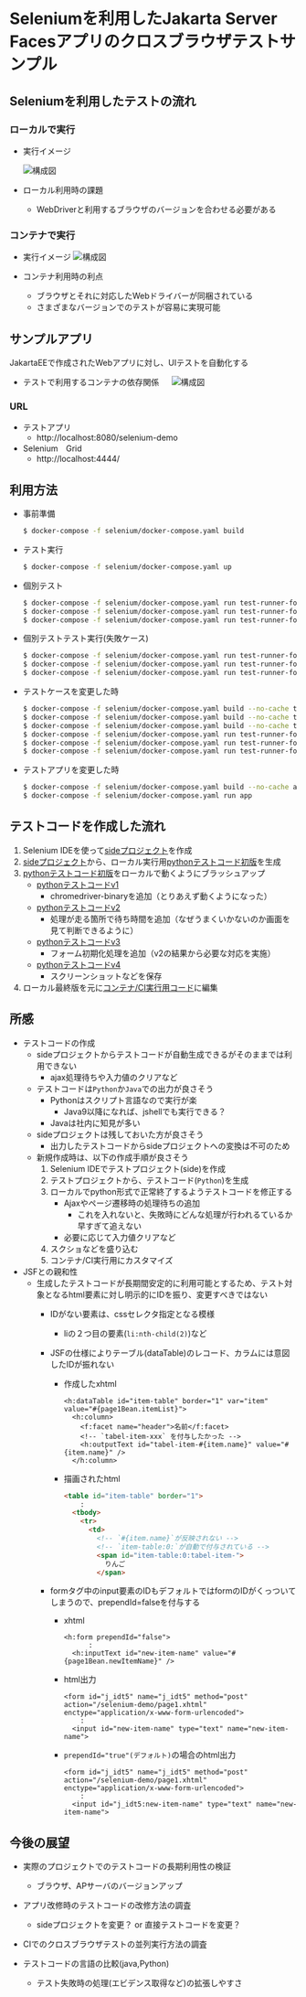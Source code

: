 # Seleniumを利用したJakarta Server Facesアプリのクロスブラウザテストサンプル

## Seleniumを利用したテストの流れ

### ローカルで実行

- 実行イメージ

  ![構成図](resources/selenium-local.drawio.png)

- ローカル利用時の課題
  - WebDriverと利用するブラウザのバージョンを合わせる必要がある

### コンテナで実行

- 実行イメージ
  ![構成図](resources/selenium-grid.drawio.png)

- コンテナ利用時の利点
  - ブラウザとそれに対応したWebドライバーが同梱されている
  - さまざまなバージョンでのテストが容易に実現可能

## サンプルアプリ

JakartaEEで作成されたWebアプリに対し、UIテストを自動化する

- テストで利用するコンテナの依存関係
　 ![構成図](resources/architecture.drawio.png)

### URL

- テストアプリ
  - http://localhost:8080/selenium-demo
- Selenium　Grid
  - http://localhost:4444/

## 利用方法

- 事前準備

  ```sh
  $ docker-compose -f selenium/docker-compose.yaml build
  ```

- テスト実行

  ```sh
  $ docker-compose -f selenium/docker-compose.yaml up
  ```

- 個別テスト

  ```sh
  $ docker-compose -f selenium/docker-compose.yaml run test-runner-for-chrome pytest test_demo_grid.py
  $ docker-compose -f selenium/docker-compose.yaml run test-runner-for-edge pytest test_demo_grid.py
  $ docker-compose -f selenium/docker-compose.yaml run test-runner-for-firefox pytest test_demo_grid.py
  ```

- 個別テストテスト実行(失敗ケース)

  ```sh
  $ docker-compose -f selenium/docker-compose.yaml run test-runner-for-chrome pytest test_demo_grid_fail.py
  $ docker-compose -f selenium/docker-compose.yaml run test-runner-for-edge pytest test_demo_grid_fail.py
  $ docker-compose -f selenium/docker-compose.yaml run test-runner-for-firefox pytest test_demo_grid_fail.py
  ```

- テストケースを変更した時

  ```sh
  $ docker-compose -f selenium/docker-compose.yaml build --no-cache test-runner-for-chrome
  $ docker-compose -f selenium/docker-compose.yaml build --no-cache test-runner-for-edge
  $ docker-compose -f selenium/docker-compose.yaml build --no-cache test-runner-for-firefox
  $ docker-compose -f selenium/docker-compose.yaml run test-runner-for-chrome
  $ docker-compose -f selenium/docker-compose.yaml run test-runner-for-edge
  $ docker-compose -f selenium/docker-compose.yaml run test-runner-for-firefox
  ```

- テストアプリを変更した時

  ```sh
  $ docker-compose -f selenium/docker-compose.yaml build --no-cache app
  $ docker-compose -f selenium/docker-compose.yaml run app
  ```

## テストコードを作成した流れ

1. Selenium IDEを使って[sideプロジェクト](./selenium/seleniumu-demo.side)を作成
1. [sideプロジェクト](./selenium/seleniumu-demo.side)から、ローカル実行用[pythonテストコード初版](./selenium/test-runner/test_demo_local.py)を生成
1. [pythonテストコード初版](./selenium/test-runner/test_demo_local.py)をローカルで動くようにブラッシュアップ
    - [pythonテストコードv1](./selenium/test-runner/test_demo_local1.py)
      - chromedriver-binaryを追加（とりあえず動くようになった）
    - [pythonテストコードv2](./selenium/test-runner/test_demo_local2.py)
      - 処理が走る箇所で待ち時間を追加（なぜうまくいかないのか画面を見て判断できるように）
    - [pythonテストコードv3](./selenium/test-runner/test_demo_local3.py)
      - フォーム初期化処理を追加（v2の結果から必要な対応を実施）
    - [pythonテストコードv4](./selenium/test-runner/test_demo_local4.py)
      - スクリーンショットなどを保存
1. ローカル最終版を元に[コンテナ/CI実行用コード](./selenium/test-runner/test_demo_grid.py)に編集

## 所感

- テストコードの作成
  - sideプロジェクトからテストコードが自動生成できるがそのままでは利用できない
    - ajax処理待ちや入力値のクリアなど
  - テストコードは`Python`か`Java`での出力が良さそう
    - Pythonはスクリプト言語なので実行が楽
      - Java9以降になれば、jshellでも実行できる？
    - Javaは社内に知見が多い
  - sideプロジェクトは残しておいた方が良さそう
    - 出力したテストコードからsideプロジェクトへの変換は不可のため
  - 新規作成時は、以下の作成手順が良さそう
    1. Selenium IDEでテストプロジェクト(side)を作成
    1. テストプロジェクトから、テストコード(`Python`)を生成
    1. ローカルでpython形式で正常終了するようテストコードを修正する
        - Ajaxやページ遷移時の処理待ちの追加
          - これを入れないと、失敗時にどんな処理が行われるているか早すぎて追えない
        - 必要に応じて入力値クリアなど
    1. スクショなどを盛り込む
    1. コンテナ/CI実行用にカスタマイズ
- JSFとの親和性
  - 生成したテストコードが長期間安定的に利用可能とするため、テスト対象となるhtml要素に対し明示的にIDを振り、変更すべきではない
    - IDがない要素は、cssセレクタ指定となる模様
      - liの２つ目の要素(`li:nth-child(2)`)など
    - JSFの仕様によりテーブル(dataTable)のレコード、カラムには意図したIDが振れない
      - 作成したxhtml

        ```xhtml
        <h:dataTable id="item-table" border="1" var="item" value="#{page1Bean.itemList}">
          <h:column>
            <f:facet name="header">名前</f:facet>
            <!-- `tabel-item-xxx` を付与したかった -->
            <h:outputText id="tabel-item-#{item.name}" value="#{item.name}" />
          </h:column>
        ```

      - 描画されたhtml

        ```html
        <table id="item-table" border="1">
            :
          <tbody>
            <tr>
              <td>
                <!-- `#{item.name}`が反映されない -->
                <!-- `item-table:0:`が自動で付与されている -->
                <span id="item-table:0:tabel-item-">
                  りんご
                </span>
        ```

    - formタグ中のinput要素のIDもデフォルトではformのIDがくっついてしまうので、prependId=falseを付与する
      - xhtml

        ```xhtml
        <h:form prependId="false">
              :
          <h:inputText id="new-item-name" value="#{page1Bean.newItemName}" />
        ```

      - html出力

        ```xhtml
        <form id="j_idt5" name="j_idt5" method="post" action="/selenium-demo/page1.xhtml" enctype="application/x-www-form-urlencoded">
            :
          <input id="new-item-name" type="text" name="new-item-name">
        ```

      - `prependId="true"(デフォルト)`の場合のhtml出力

        ```xhtml
        <form id="j_idt5" name="j_idt5" method="post" action="/selenium-demo/page1.xhtml" enctype="application/x-www-form-urlencoded">
            :
          <input id="j_idt5:new-item-name" type="text" name="new-item-name">
        ```

## 今後の展望

- 実際のプロジェクトでのテストコードの長期利用性の検証
  - ブラウザ、APサーバのバージョンアップ

- アプリ改修時のテストコードの改修方法の調査
  - sideプロジェクトを変更？ or 直接テストコードを変更？

- CIでのクロスブラウザテストの並列実行方法の調査

- テストコードの言語の比較(java,Python)
  - テスト失敗時の処理(エビデンス取得など)の拡張しやすさ
